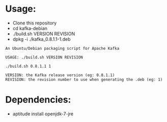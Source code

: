 # Usage:

- Clone this repository
- cd kafka-debian
- ./build.sh VERSION REVISION
- dpkg -i ./kafka_0.8.1.1-1.deb

```
An Ubuntu/Debian packaging script for Apache Kafka

USAGE: ./build.sh VERSION REVISION

./build.sh 0.8.1.1 1

VERSION: the Kafka release version (eg: 0.8.1.1)
REVISION: the revision number to use when generating the .deb (eg: 1)
```

# Dependencies:

- aptitude install openjdk-7-jre